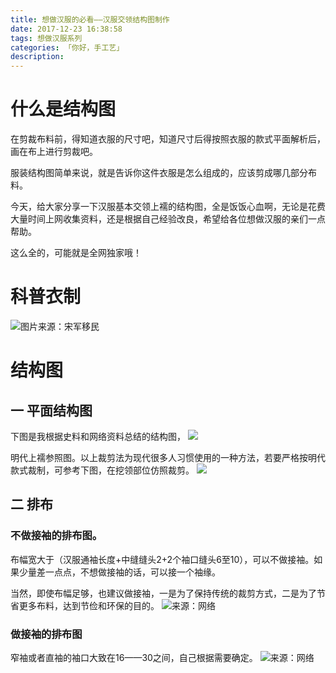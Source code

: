 ```yaml
---
title: 想做汉服的必看——汉服交领结构图制作
date: 2017-12-23 16:38:58
tags: 想做汉服系列
categories: 「你好，手工艺」
description: 
---
```


# 什么是结构图
在剪裁布料前，得知道衣服的尺寸吧，知道尺寸后得按照衣服的款式平面解析后，画在布上进行剪裁吧。

服装结构图简单来说，就是告诉你这件衣服是怎么组成的，应该剪成哪几部分布料。

今天，给大家分享一下汉服基本交领上襦的结构图，全是饭饭心血啊，无论是花费大量时间上网收集资料，还是根据自己经验改良，希望给各位想做汉服的亲们一点帮助。

这么全的，可能就是全网独家哦！

# 科普衣制
![图片来源：宋军移民](科普1.jpg)

# 结构图
## 一 平面结构图
下图是我根据史料和网络资料总结的结构图，
![](形制.jpg)

明代上襦参照图。以上裁剪法为现代很多人习惯使用的一种方法，若要严格按明代款式裁制，可参考下图，在挖领部位仿照裁剪。
![](明代.jpg)

## 二 排布
### 不做接袖的排布图。

布幅宽大于（汉服通袖长度+中缝缝头2+2个袖口缝头6至10），可以不做接袖。如果少量差一点点，不想做接袖的话，可以接一个袖缘。

当然，即使布幅足够，也建议做接袖，一是为了保持传统的裁剪方式，二是为了节省更多布料，达到节俭和环保的目的。
![来源：网络](不接袖.jpg)

### 做接袖的排布图
窄袖或者直袖的袖口大致在16——30之间，自己根据需要确定。
![来源：网络](接袖.jpg)
